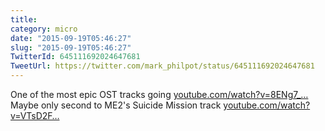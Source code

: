 ```yaml
---
title: 
category: micro
date: "2015-09-19T05:46:27"
slug: "2015-09-19T05:46:27"
TwitterId: 645111692024647681
TweetUrl: https://twitter.com/mark_philpot/status/645111692024647681
---
```


One of the most epic OST tracks going
[youtube.com/watch?v=8ENg7_…](https://www.youtube.com/watch?v=8ENg7_IzSmo&list=PLem9vLZEVqmZiS9TZY26fHgV0aZVMCrFI&index=37)
Maybe only second to ME2's Suicide Mission track
[youtube.com/watch?v=VTsD2F…](https://www.youtube.com/watch?v=VTsD2FjmLsw)
